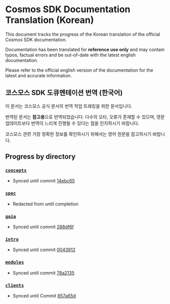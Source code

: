 # Cosmos SDK Documentation Translation (Korean)

This document tracks the progress of the Korean translation of the official Cosmos SDK documentation.

Documentation has been translated for **reference use only** and may contain typos, factual errors and be out-of-date with the latest english documentation.

Please refer to the official english version of the documentation for the latest and accurate information.


## 코스모스 SDK 도큐멘테이션 번역 (한국어)

이 문서는 코스모스 공식 문서의 번역 작업 트래킹을 위한 문서입니다.

번역된 문서는 **참고용**으로 번역되었습니다. 다수의 오타, 오류가 존재할 수 있으며, 영문 업데이트보다 번역이 느리게 진행될 수 있다는 점을 인지하시기 바랍니다. 

코스모스 관련 가장 정확한 정보를 확인하시기 위해서는 영어 원문을 참고하시기 바랍니다.


## Progress by directory


### [`concepts`](../concepts/)
- Synced until commit [14ebc65](https://github.com/osiz-blockchainapp/pound-sdk/commit/14ebc65daffd63e1adf17995c103aac9380207ef#diff-f874f370376bf359320af0543de53fcf)

### [`spec`](../spec/)
- Redacted from until completion

### [`gaia`](../gaia/)
- Synced until commit [288df6f](https://github.com/osiz-blockchainapp/pound-sdk/commit/288df6fe69dcef8fa95aca022039f92ba1e98c11#diff-3302fe357e01f0996ddb0f10adec85f0)

### [`intro`](../intro/)
- Synced until commit [0043912](https://github.com/osiz-blockchainapp/pound-sdk/commit/0043912548808b4cfd6ab84ec49ba73bd5f65b5b#diff-e518eaec0d99787e6f75682d54751821) 

### [`modules`](../modules/)
- Synced until commit [78a2135](https://github.com/osiz-blockchainapp/pound-sdk/commit/78a21353da978d6c2a9b711f29b3874ff9ca14ae#diff-449cc65858e8929d15f4a170950e7758)

### [`clients`](../clients/)
- Synced until Commit [857a65d](https://github.com/osiz-blockchainapp/pound-sdk/commit/857a65dc610cd736a47980b5d4778e5123206a3d#diff-93dd988c16d20a1bce170b86ad89425a)

